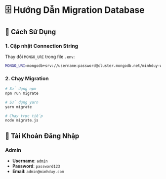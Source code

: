 # 🗄️ Hướng Dẫn Migration Database

## 🚀 Cách Sử Dụng

### 1. Cập nhật Connection String

Thay đổi `MONGO_URI` trong file `.env`:

```bash
MONGO_URI=mongodb+srv://username:password@cluster.mongodb.net/minhduy-website
```

### 2. Chạy Migration

```bash
# Sử dụng npm
npm run migrate

# Sử dụng yarn
yarn migrate

# Chạy trực tiếp
node migrate.js
```

## 🔑 Tài Khoản Đăng Nhập

### Admin

- **Username**: `admin`
- **Password**: `password123`
- **Email**: `admin@minhduy.com`
